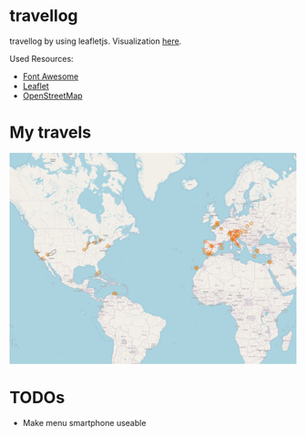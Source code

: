 # travellog
travellog by using leafletjs. Visualization [here](https://ippon1.github.io/travellog).

Used Resources: 
* [Font Awesome](https://fontawesome.com/v4.7.0/)
* [Leaflet](https://leafletjs.com)
* [OpenStreetMap](https://openstreetmap.org)

# My travels
![My Travels](https://raw.githubusercontent.com/ippon1/travellog/master/exampleImages/example_image.png)

# TODOs
* Make menu smartphone useable
